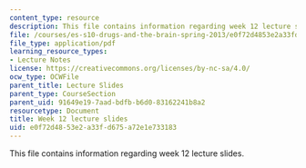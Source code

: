 ```yaml
---
content_type: resource
description: This file contains information regarding week 12 lecture slides.
file: /courses/es-s10-drugs-and-the-brain-spring-2013/e0f72d4853e2a33fd675a72e1e733183_MITES_S10S13_Week12.pdf
file_type: application/pdf
learning_resource_types:
- Lecture Notes
license: https://creativecommons.org/licenses/by-nc-sa/4.0/
ocw_type: OCWFile
parent_title: Lecture Slides
parent_type: CourseSection
parent_uid: 91649e19-7aad-bdfb-b6d0-83162241b8a2
resourcetype: Document
title: Week 12 lecture slides
uid: e0f72d48-53e2-a33f-d675-a72e1e733183
---
```

This file contains information regarding week 12 lecture slides.